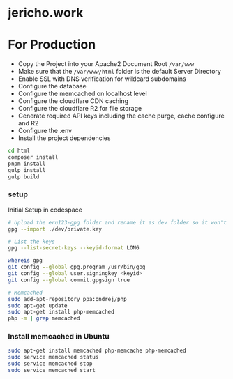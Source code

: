 # jericho.work

# For Production
 - Copy the Project into your Apache2 Document Root `/var/www`
 - Make sure that the `/var/www/html` folder is the default Server Directory
 - Enable SSL with DNS verification for wildcard subdomains
 - Configure the database
 - Configure the memcached on localhost level
 - Configure the cloudflare CDN caching
 - Configure the cloudflare R2 for file storage
 - Generate required API keys including the cache purge, cache configure and R2
 - Configure the .env
 - Install the project dependencies
```bash
cd html
composer install
pnpm install
gulp install
gulp build
```

### setup
Initial Setup in codespace
```bash
# Upload the eru123-gpg folder and rename it as dev folder so it won't be tracked by git
gpg --import ./dev/private.key 

# List the keys
gpg --list-secret-keys --keyid-format LONG

whereis gpg
git config --global gpg.program /usr/bin/gpg
git config --global user.signingkey <keyid>
git config --global commit.gpgsign true

# Memcached
sudo add-apt-repository ppa:ondrej/php
sudo apt-get update
sudo apt-get install php-memcached
php -m | grep memcached
```

### Install memcached in Ubuntu
```bash
sudo apt-get install memcached php-memcache php-memcached
sudo service memcached status
sudo service memcached stop
sudo service memcached start
```
